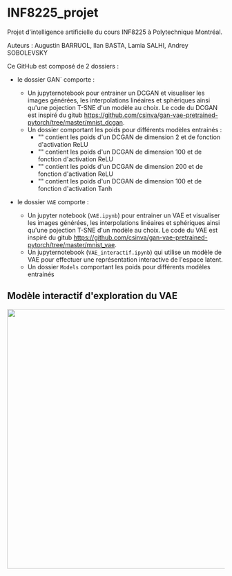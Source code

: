 # INF8225_projet

Projet d'intelligence artificielle du cours INF8225 à Polytechnique Montréal.

Auteurs : Augustin BARRUOL, Ilan BASTA, Lamia SALHI, Andrey SOBOLEVSKY


Ce GitHub est composé de 2 dossiers :

- le dossier GAN` comporte : 
  - Un jupyternotebook pour entrainer un DCGAN et visualiser les images générées, les interpolations linéaires et sphériques ainsi qu'une pojection T-SNE       d'un modèle au choix. Le code du DCGAN est inspiré du gitub https://github.com/csinva/gan-vae-pretrained-pytorch/tree/master/mnist_dcgan.
  - Un dossier comportant les poids pour différents modèles entrainés :
      -  "" contient les poids d'un DCGAN de dimension 2 et de fonction d'activation ReLU
      -  "" contient les poids d'un DCGAN de dimension 100 et de fonction d'activation ReLU
      -  "" contient les poids d'un DCGAN de dimension 200 et de fonction d'activation ReLU
      -  "" contient les poids d'un DCGAN de dimension 100 et de fonction d'activation Tanh

- le dossier `VAE` comporte : 
  - Un jupyter notebook (`VAE.ipynb`) pour entrainer un VAE et visualiser les images générées, les interpolations linéaires et sphériques ainsi qu'une pojection T-SNE d'un modèle au choix. Le code du VAE est inspiré du gitub https://github.com/csinva/gan-vae-pretrained-pytorch/tree/master/mnist_vae.
  - Un jupyternotebook (`VAE_interactif.ipynb`) qui utilise un modèle de VAE pour effectuer une représentation interactive de l'espace latent.
  - Un dossier `Models` comportant les poids pour différents modèles entrainés


## Modèle interactif d'exploration du VAE
<p align="center">
  <img src="https://user-images.githubusercontent.com/73143008/166080801-4e44d55e-1fa0-4807-89cc-f79209de9199.gif" width="800" height="600" />
</p>
